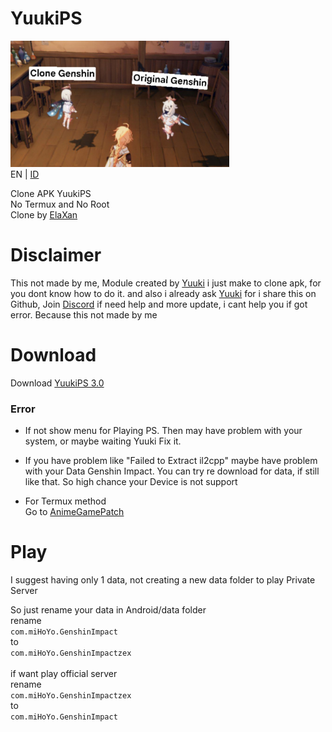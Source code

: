# YuukiPS
<img src="clone.jpg" width="350"/><br />
EN | [ID](https://github.com/ElaXan/YuukiProxy/blob/main/README-id.md)

Clone APK YuukiPS <br />
No Termux and No Root <br />
Clone by [ElaXan](https://discord.com/users/506212044152897546)

# Disclaimer
This not made by me, Module created by [Yuuki](https://github.com/akbaryahya) i just make to clone apk, for you dont know how to do it. and also i already ask [Yuuki](https://github.com/akbaryahya) for i share this on Github, Join [Discord](https://discord.gg/yuukips) if need help and more update, i cant help you if got error. Because this not made by me

# Download
Download [YuukiPS 3.0](https://github.com/ElaXan/YuukiProxy/releases/tag/3.0)

### Error
* If not show menu for Playing PS. Then may have problem with your system, or maybe waiting Yuuki Fix it.

* If you have problem like "Failed to Extract il2cpp" maybe have problem with your Data Genshin Impact. You can try re download for data, if still like that. So high chance your Device is not support

* For Termux method\
Go to [AnimeGamePatch](https://github.com/ElaXan/AnimeGamePatch)

# Play
I suggest having only 1 data, not creating a new data folder to play Private Server

So just rename your data in Android/data folder <br />
rename<br />
`com.miHoYo.GenshinImpact`<br />to<br />`com.miHoYo.GenshinImpactzex` <br />
<br />if want play official server <br />
rename<br />`com.miHoYo.GenshinImpactzex`<br />to<br />`com.miHoYo.GenshinImpact`
